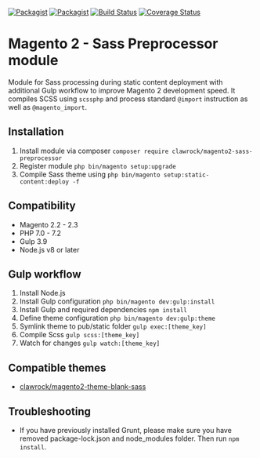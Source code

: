 [![Packagist](https://img.shields.io/packagist/v/clawrock/magento2-sass-preprocessor.svg)](https://packagist.org/packages/clawrock/magento2-sass-preprocessor)
[![Packagist](https://img.shields.io/packagist/dt/clawrock/magento2-sass-preprocessor.svg)](https://packagist.org/packages/clawrock/magento2-sass-preprocessor)
[![Build Status](https://travis-ci.org/clawrock/magento2-sass-preprocessor.svg?branch=master)](https://travis-ci.org/clawrock/magento2-sass-preprocessor)
[![Coverage Status](https://coveralls.io/repos/github/clawrock/magento2-sass-preprocessor/badge.svg)](https://coveralls.io/github/clawrock/magento2-sass-preprocessor)

# Magento 2 - Sass Preprocessor module
Module for Sass processing during static content deployment with additional Gulp workflow to improve Magento 2 development speed. It compiles SCSS using `scssphp` and process standard `@import` instruction as well as `@magento_import`. 

## Installation
1. Install module via composer `composer require clawrock/magento2-sass-preprocessor`
2. Register module `php bin/magento setup:upgrade`
3. Compile Sass theme using `php bin/magento setup:static-content:deploy -f`

## Compatibility
* Magento 2.2 - 2.3
* PHP 7.0 - 7.2
* Gulp 3.9
* Node.js v8 or later

## Gulp workflow
1. Install Node.js
2. Install Gulp configuration `php bin/magento dev:gulp:install`
3. Install Gulp and required dependencies `npm install`
4. Define theme configuration `php bin/magento dev:gulp:theme`
5. Symlink theme to pub/static folder `gulp exec:[theme_key]`
6. Compile Scss `gulp scss:[theme_key]`
7. Watch for changes `gulp watch:[theme_key]`

## Compatible themes
* [clawrock/magento2-theme-blank-sass](https://github.com/clawrock/magento2-theme-blank-sass)

## Troubleshooting
* If you have previously installed Grunt, please make sure you have removed package-lock.json and node_modules folder. Then run `npm install`.
